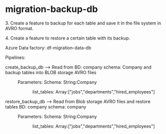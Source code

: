 # migration-backup-db

3\. Create a feature to backup for each table and save it in the file system in AVRO format.

4\. Create a feature to restore a certain table with its backup.

Azure Data factory: df-migration-data-db

Pipelines:  

create_backup_db --> Read from BD: company schema: Company and backup tables into BLOB storage AVRO files

          Parameters: Schema: String:Company

                      list_tables: Array:["jobs","departments","hired_employees"]

restore_backup_db --> Read from Blob storage AVRO files and restore tables BD: company schema: company

          Parameters: Schema: String:Company

                      list_tables: Array:["jobs","departments","hired_employees"]
                      
